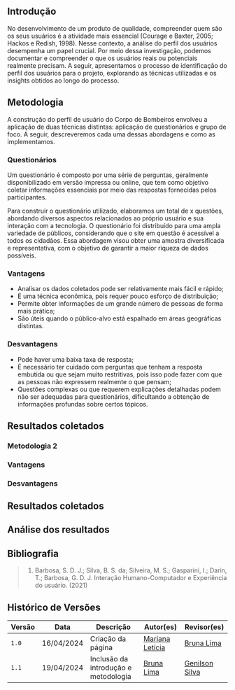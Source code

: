 ## Introdução
No desenvolvimento de um produto de qualidade, compreender quem são os seus usuários é a atividade mais essencial (Courage e Baxter, 2005; Hackos e Redish, 1998). Nesse contexto, a análise do perfil dos usuários desempenha um papel crucial. Por meio dessa investigação, podemos documentar e compreender o que os usuários reais ou potenciais realmente precisam. A seguir, apresentamos o processo de identificação do perfil dos usuários para o projeto, explorando as técnicas utilizadas e os insights obtidos ao longo do processo.

## Metodologia
A construção do perfil de usuário do Corpo de Bombeiros envolveu a aplicação de duas técnicas distintas: aplicação de questionários e grupo de foco. A seguir, descreveremos cada uma dessas abordagens e como as implementamos.

### Questionários
Um questionário é composto por uma série de perguntas, geralmente disponibilizado em versão impressa ou online, que tem como objetivo coletar informações essenciais por meio das respostas fornecidas pelos participantes.

Para construir o questionário utilizado, elaboramos um total de x questões, abordando diversos aspectos relacionados ao próprio usuário e sua interação com a tecnologia. O questionário foi distribuído para uma ampla variedade de públicos, considerando que o site em questão é acessível a todos os cidadãos. Essa abordagem visou obter uma amostra diversificada e representativa, com o objetivo de garantir a maior riqueza de dados possíveis.

### Vantagens
- Analisar os dados coletados pode ser relativamente mais fácil e rápido;
- É uma técnica econômica, pois requer pouco esforço de distribuição;
- Permite obter informações de um grande número de pessoas de forma mais prática;
- São úteis quando o público-alvo está espalhado em áreas geográficas distintas.

### Desvantagens
- Pode haver uma baixa taxa de resposta;
- É necessário ter cuidado com perguntas que tenham a resposta embutida ou que sejam muito restritivas, pois isso pode fazer com que as pessoas não expressem realmente o que pensam;
- Questões complexas ou que requerem explicações detalhadas podem não ser adequadas para questionários, dificultando a obtenção de informações profundas sobre certos tópicos.

## Resultados coletados

### Metodologia 2

### Vantagens
### Desvantagens

## Resultados coletados

## Análise dos resultados

## Bibliografia
> 1. Barbosa, S. D. J.; Silva, B. S. da; Silveira, M. S.; Gasparini, I.; Darin, T.; Barbosa, G. D. J. Interação Humano-Computador e Experiência do usuário. (2021)

## Histórico de Versões

| Versão |    Data    | Descrição                                 | Autor(es)                                       | Revisor(es)                                    |
| ------ | :--------: | ----------------------------------------- | ----------------------------------------------- | ---------------------------------------------- |
| `1.0`   | 16/04/2024 | Criação da página                         | [Mariana Letícia](https://github.com/Marianannn) |    [Bruna Lima](https://github.com/libruna)      |
| `1.1`   | 19/04/2024 | Inclusão da introdução e metodologia                       |  [Bruna Lima](https://github.com/libruna) |             [Genilson Silva](https://github.com/GenilsonJrs)      | |
